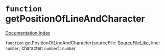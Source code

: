 # `function` getPositionOfLineAndCharacter

[Documentation Index](../README.md)

`function` getPositionOfLineAndCharacter(sourceFile: [SourceFileLike](../private.interface.SourceFileLike/README.md), line: `number`, character: `number`): `number`
